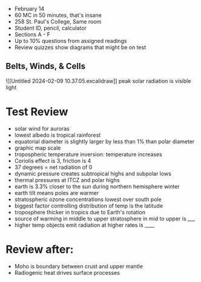 - February 14
- 60 MC in 50 minutes, that's insane 
- 258 St. Paul's College, Same room
- Student ID, pencil, calculator
- Sections A - F
- Up to 10% questions from assigned readings
- Review quizzes show diagrams that might be on test

## Belts, Winds, & Cells
![[Untitled 2024-02-09 10.37.05.excalidraw]]
peak solar radiation is visible light


# Test Review
- solar wind for auroras
- lowest albedo is tropical rainforest 
- equatorial diameter is slightly larger by less than 1% than polar diameter
- graphic map scale
- tropospheric temperature inversion: temperature increases
- Coriolis effect is 3, friction is 4
- 37 degrees = net radiation of 0
- dynamic pressure creates subtropical highs and subpolar lows
- thermal pressures at ITCZ and polar highs
- earth is 3.3% closer to the sun during northern hemisphere winter
- earth tilt means poles are warmer
- stratospheric ozone concentrations lowest over south pole
- biggest factor controlling distribution of temp is the latitude
- troposphere thicker in tropics due to Earth's rotation
- source of warming in middle to upper stratosphere in mid to upper is ___
- higher temp objects emit radiation at higher rates is ____

# Review after:
- Moho is boundary between crust and upper mantle
- Radiogenic heat drives surface processes